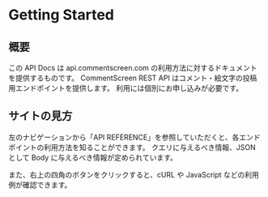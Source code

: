 # Getting Started

## 概要

この API Docs は api.commentscreen.com の利用方法に対するドキュメントを提供するものです。
CommentScreen REST API はコメント・絵文字の投稿用エンドポイントを提供します。
利用には個別にお申し込みが必要です。

## サイトの見方

左のナビゲーションから「API REFERENCE」を参照していただくと、各エンドポイントの利用方法を知ることができます。
クエリに与えるべき情報、JSON として Body に与えるべき情報が定められています。

また、右上の四角のボタンをクリックすると、cURL や JavaScript などの利用例が確認できます。
